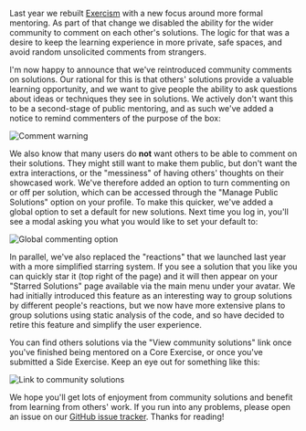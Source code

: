 Last year we rebuilt [Exercism](https://exercism.io) with a new focus around more formal mentoring. As part of that change we disabled the ability for the wider community to comment on each other's solutions. The logic for that was a desire to keep the learning experience in more private, safe spaces, and avoid random unsolicited comments from strangers.

I'm now happy to announce that we've reintroduced community comments on solutions. Our rational for this is that others' solutions provide a valuable learning opportunity, and we want to give people the ability to ask questions about ideas or techniques they see in solutions. We actively don't want this to be a second-stage of public mentoring, and as such we've added a notice to remind commenters of the purpose of the box:

![Comment warning](https://assets.exercism.io/blog/introducing-community-comments-warning.png)

We also know that many users do **not** want others to be able to comment on their solutions. They might still want to make them public, but don't want the extra interactions, or the "messiness" of having others' thoughts on their showcased work. We've therefore added an option to turn commenting on or off per solution, which can be accessed through the "Manage Public Solutions" option on your profile. To make this quicker, we've added a global option to set a default for new solutions. Next time you log in, you'll see a modal asking you what you would like to set your default to:

![Global commenting option](https://assets.exercism.io/blog/introducing-community-comments-option.png)

In parallel, we've also replaced the "reactions" that we launched last year with a more simplified starring system. If you see a solution that you like you can quickly star it (top right of the page) and it will then appear on your "Starred Solutions" page available via the main menu under your avatar. We had initially introduced this feature as an interesting way to group solutions by different people's reactions, but we now have more extensive plans to group solutions using static analysis of the code, and so have decided to retire this feature and simplify the user experience.

You can find others solutions via the "View community solutions" link once you've finished being mentored on a Core Exercise, or once you've submitted a Side Exercise. Keep an eye out for something like this:

![Link to community solutions](https://assets.exercism.io/blog/introducing-community-comments-link.png)

We hope you'll get lots of enjoyment from community solutions and benefit from learning from others' work. If you run into any problems, please open an issue on our [GitHub issue tracker](https://github.com/exercism/exercism). Thanks for reading!
